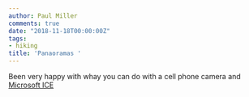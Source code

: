 ```yaml
---
author: Paul Miller
comments: true
date: "2018-11-18T00:00:00Z"
tags:
- hiking
title: 'Panaoramas '
---
```


Been very happy with whay you can do with a cell phone camera and [Microsoft ICE](https://www.microsoft.com/en-us/research/product/computational-photography-applications/image-composite-editor/)

